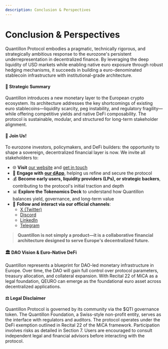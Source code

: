 ```yaml
---
description: Conclusion & Perspectives
---
```


# Conclusion & Perspectives

Quantillon Protocol embodies a pragmatic, technically rigorous, and strategically ambitious response to the eurozone's persistent underrepresentation in decentralized finance. By leveraging the deep liquidity of USD markets while enabling native euro exposure through robust hedging mechanisms, it succeeds in building a euro-denominated stablecoin infrastructure with institutional-grade architecture.

#### 🎯 Strategic Summary

Quantillon introduces a new monetary layer to the European crypto ecosystem. Its architecture addresses the key shortcomings of existing euro stablecoins—liquidity scarcity, peg instability, and regulatory fragility—while offering competitive yields and native DeFi composability. The protocol is sustainable, modular, and structured for long-term stakeholder alignment.

#### 🚀 Join Us!

To eurozone investors, policymakers, and DeFi builders: the opportunity to shape a sovereign, decentralized financial layer is now. We invite all stakeholders to:

* 🌐 **Visit** [our website](https://quantillon.money/) and [get in touch](https://quantillon.money/contact)
* 🔧 **Engage with** [**our dApp**](https://app.quantillon.money/), helping us refine and secure the protocol
* 💰 **Become early users, liquidity providers (LPs), or strategic backers**, contributing to the protocol's initial traction and depth
* 📊 **Explore the Tokenomics Deck** to understand how Quantillon balances yield, governance, and long-term value
* 📱 **Follow and interact via our official channels**:
  * [X (Twitter)](https://x.com/QuantillonLabs)
  * [Discord](https://discord.gg/uk8T9GqdE5)
  * [LinkedIn](https://www.linkedin.com/company/quantillonlabs)
  * [Telegram](https://t.me/QuantillonLabs)

> **Quantillon is not simply a product—it is a collaborative financial architecture designed to serve Europe's decentralized future.**

#### 🏛️ DAO Vision & Euro-Native DeFi

Quantillon represents a blueprint for DAO-led monetary infrastructure in Europe. Over time, the DAO will gain full control over protocol parameters, treasury allocation, and collateral expansion. With Recital 22 of MiCA as a legal foundation, QEURO can emerge as the foundational euro asset across decentralized applications.

#### ⚖️ Legal Disclaimer

Quantillon Protocol is governed by its community via the $QTI governance token. The Quantillon Foundation, a Swiss-style non-profit entity, serves as the interface with regulators and auditors. The protocol operates under the DeFi exemption outlined in Recital 22 of the MiCA framework. Participation involves risks as detailed in Section 7. Users are encouraged to consult independent legal and financial advisors before interacting with the protocol.

